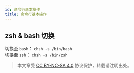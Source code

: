 ```yaml
---
id: 命令行基本操作
title: 命令行基本操作
---
```


## zsh & bash 切换

切换至 `bash`： `chsh -s /bin/bash`  
切换至 `zsh`： `chsh -s /bin/zsh`



 > 本文章受 [CC BY-NC-SA 4.0](https://creativecommons.org/licenses/by/4.0/deed.zh) 协议保护，转载请注明出处。
